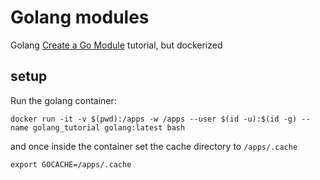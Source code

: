 # Golang modules

Golang [Create a Go Module](https://go.dev/doc/tutorial/create-module) tutorial, but dockerized

## setup

Run the golang container:

```
docker run -it -v $(pwd):/apps -w /apps --user $(id -u):$(id -g) --name golang_tutorial golang:latest bash
```
and once inside the container set the cache directory to `/apps/.cache`

```
export GOCACHE=/apps/.cache
```